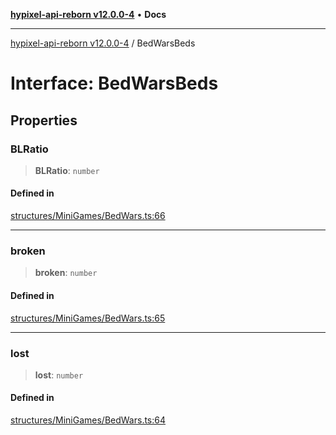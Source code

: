 [**hypixel-api-reborn v12.0.0-4**](../README.md) • **Docs**

***

[hypixel-api-reborn v12.0.0-4](../globals.md) / BedWarsBeds

# Interface: BedWarsBeds

## Properties

### BLRatio

> **BLRatio**: `number`

#### Defined in

[structures/MiniGames/BedWars.ts:66](https://github.com/Kathund/REBORN-docs-TEST/blob/1c14a4fa83649d1c26475bdd62d394bf5095b016/src/structures/MiniGames/BedWars.ts#L66)

***

### broken

> **broken**: `number`

#### Defined in

[structures/MiniGames/BedWars.ts:65](https://github.com/Kathund/REBORN-docs-TEST/blob/1c14a4fa83649d1c26475bdd62d394bf5095b016/src/structures/MiniGames/BedWars.ts#L65)

***

### lost

> **lost**: `number`

#### Defined in

[structures/MiniGames/BedWars.ts:64](https://github.com/Kathund/REBORN-docs-TEST/blob/1c14a4fa83649d1c26475bdd62d394bf5095b016/src/structures/MiniGames/BedWars.ts#L64)
